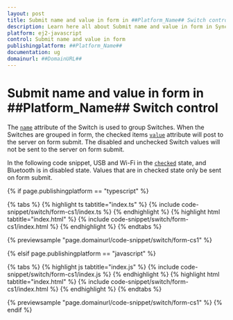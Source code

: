 ```yaml
---
layout: post
title: Submit name and value in form in ##Platform_Name## Switch control | Syncfusion
description: Learn here all about Submit name and value in form in Syncfusion ##Platform_Name## Switch control of Syncfusion Essential JS 2 and more.
platform: ej2-javascript
control: Submit name and value in form 
publishingplatform: ##Platform_Name##
documentation: ug
domainurl: ##DomainURL##
---
```


# Submit name and value in form in ##Platform_Name## Switch control

The [`name`](../../api/switch#name) attribute of the Switch is used to group Switches. When the Switches are grouped in form, the checked items [`value`](../../api/switch#value) attribute will post to the server on form submit. The disabled and unchecked Switch values will not be sent to the server on form submit.

In the following code snippet, USB and Wi-Fi in the [`checked`](../../api/switch#checked) state, and Bluetooth is in disabled state. Values that are in checked state only be sent on form submit.

{% if page.publishingplatform == "typescript" %}

 {% tabs %}
{% highlight ts tabtitle="index.ts" %}
{% include code-snippet/switch/form-cs1/index.ts %}
{% endhighlight %}
{% highlight html tabtitle="index.html" %}
{% include code-snippet/switch/form-cs1/index.html %}
{% endhighlight %}
{% endtabs %}
        
{% previewsample "page.domainurl/code-snippet/switch/form-cs1" %}

{% elsif page.publishingplatform == "javascript" %}

{% tabs %}
{% highlight js tabtitle="index.js" %}
{% include code-snippet/switch/form-cs1/index.js %}
{% endhighlight %}
{% highlight html tabtitle="index.html" %}
{% include code-snippet/switch/form-cs1/index.html %}
{% endhighlight %}
{% endtabs %}

{% previewsample "page.domainurl/code-snippet/switch/form-cs1" %}
{% endif %}
